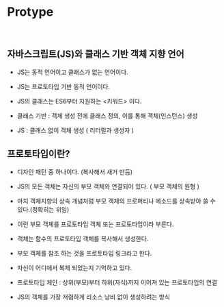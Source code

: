 # Protype
<br>

## 자바스크립트(JS)와 클래스 기반 객체 지향 언어

- JS는 동적 언어이고 클래스가 없는 언어이다.

- JS는 프로토타입 기반 동적 언어이다.

- JS의 클래스는 ES6부터 지원하는 <키워드> 이다.

- 클래스 기반 : 객체 생성 전에 클래스 정의, 이를 통해 객체(인스턴스) 생성

- JS : 클래스 없이 객체 생성 ( 리터럴과 생성자 )

## 프로토타입이란?

- 디자인 패턴 중 하나이다. (복사해서 새거 만듬)

- JS의 모든 객체는 자신의 부모 객체와 연결되어 있다. ( 부모 객체의 원형 )

- 마치 객체지향의 상속 개념처럼 부모 객체의 프로퍼티나 메소드를 상속받아 쓸 수 있다.(정확히는 위임)

- 이런 부모 객체를 프로토타입 객체 또는 프로토타입이라 부른다.

- 객체는 함수의 프로토타입 객체를 복사해서 생성한다.

- 부모 객체를 참조 하는 것을 프로토타입 링크라고 한다.

- 자신이 어디에서 복제 되었는지 기억하고 있다.

- 프로토타입 체인 : 상위(부모)부터 하위(자식)까지 이어져 있는 프로토타입의 연결

- JS의 객체를 가장 저렴하게 리소스 낭비 없이 생성하려는 방식